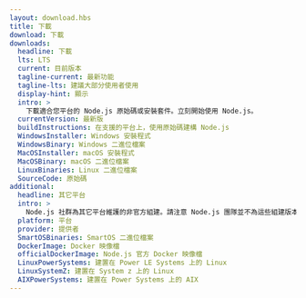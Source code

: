 ```yaml
---
layout: download.hbs
title: 下載
download: 下載
downloads:
  headline: 下載
  lts: LTS
  current: 目前版本
  tagline-current: 最新功能
  tagline-lts: 建議大部分使用者使用
  display-hint: 顯示
  intro: >
    下載適合您平台的 Node.js 原始碼或安裝套件。立刻開始使用 Node.js。
  currentVersion: 最新版
  buildInstructions: 在支援的平台上，使用原始碼建構 Node.js
  WindowsInstaller: Windows 安裝程式
  WindowsBinary: Windows 二進位檔案
  MacOSInstaller: macOS 安裝程式
  MacOSBinary: macOS 二進位檔案
  LinuxBinaries: Linux 二進位檔案
  SourceCode: 原始碼
additional:
  headline: 其它平台
  intro: >
    Node.js 社群為其它平台維護的非官方組建。請注意 Node.js 團隊並不為這些組建版本提供技術支援且其可能與現行 Node.js 版本不一致。
  platform: 平台
  provider: 提供者
  SmartOSBinaries: SmartOS 二進位檔案
  DockerImage: Docker 映像檔
  officialDockerImage: Node.js 官方 Docker 映像檔
  LinuxPowerSystems: 建置在 Power LE Systems 上的 Linux
  LinuxSystemZ: 建置在 System z 上的 Linux
  AIXPowerSystems: 建置在 Power Systems 上的 AIX
---
```

